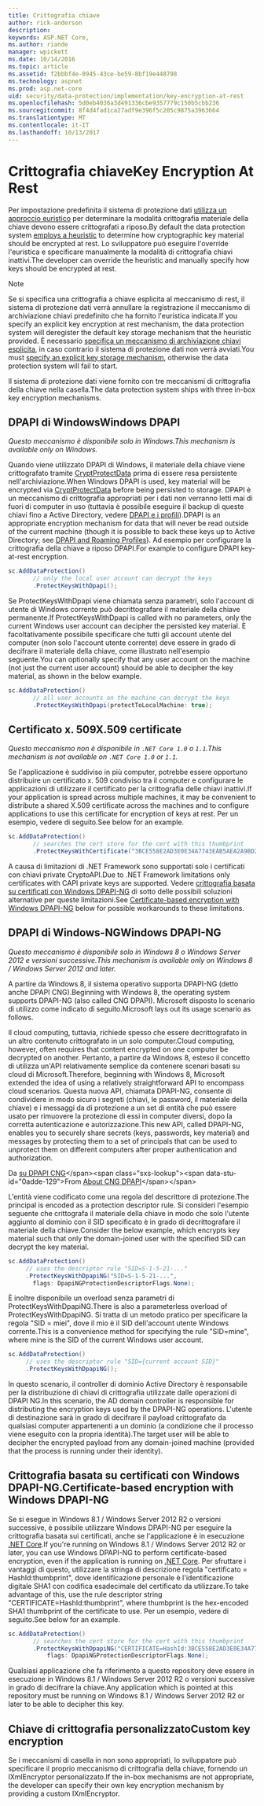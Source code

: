 ```yaml
---
title: Crittografia chiave
author: rick-anderson
description: 
keywords: ASP.NET Core,
ms.author: riande
manager: wpickett
ms.date: 10/14/2016
ms.topic: article
ms.assetid: f2bbbf4e-0945-43ce-be59-8bf19e448798
ms.technology: aspnet
ms.prod: asp.net-core
uid: security/data-protection/implementation/key-encryption-at-rest
ms.openlocfilehash: 5d0eb4036a3d491336cbe9357779c150b5cbb236
ms.sourcegitcommit: 8f4d4fad1ca27adf9e396f5c205c9875a3963664
ms.translationtype: MT
ms.contentlocale: it-IT
ms.lasthandoff: 10/13/2017
---
```

# <a name="key-encryption-at-rest"></a><span data-ttu-id="0adde-103">Crittografia chiave</span><span class="sxs-lookup"><span data-stu-id="0adde-103">Key Encryption At Rest</span></span>

<a name="data-protection-implementation-key-encryption-at-rest"></a>

<span data-ttu-id="0adde-104">Per impostazione predefinita il sistema di protezione dati [utilizza un approccio euristico](../configuration/default-settings.md#data-protection-default-settings) per determinare la modalità crittografia materiale della chiave devono essere crittografati a riposo.</span><span class="sxs-lookup"><span data-stu-id="0adde-104">By default the data protection system [employs a heuristic](../configuration/default-settings.md#data-protection-default-settings) to determine how cryptographic key material should be encrypted at rest.</span></span> <span data-ttu-id="0adde-105">Lo sviluppatore può eseguire l'override l'euristica e specificare manualmente la modalità di crittografia chiavi inattivi.</span><span class="sxs-lookup"><span data-stu-id="0adde-105">The developer can override the heuristic and manually specify how keys should be encrypted at rest.</span></span>

> [!NOTE]
> <span data-ttu-id="0adde-106">Se si specifica una crittografia a chiave esplicita al meccanismo di rest, il sistema di protezione dati verrà annullare la registrazione il meccanismo di archiviazione chiavi predefinito che ha fornito l'euristica indicata.</span><span class="sxs-lookup"><span data-stu-id="0adde-106">If you specify an explicit key encryption at rest mechanism, the data protection system will deregister the default key storage mechanism that the heuristic provided.</span></span> <span data-ttu-id="0adde-107">È necessario [specifica un meccanismo di archiviazione chiavi esplicita](key-storage-providers.md#data-protection-implementation-key-storage-providers), in caso contrario il sistema di protezione dati non verrà avviati.</span><span class="sxs-lookup"><span data-stu-id="0adde-107">You must [specify an explicit key storage mechanism](key-storage-providers.md#data-protection-implementation-key-storage-providers), otherwise the data protection system will fail to start.</span></span>

<a name="data-protection-implementation-key-encryption-at-rest-providers"></a>

<span data-ttu-id="0adde-108">Il sistema di protezione dati viene fornito con tre meccanismi di crittografia della chiave nella casella.</span><span class="sxs-lookup"><span data-stu-id="0adde-108">The data protection system ships with three in-box key encryption mechanisms.</span></span>

## <a name="windows-dpapi"></a><span data-ttu-id="0adde-109">DPAPI di Windows</span><span class="sxs-lookup"><span data-stu-id="0adde-109">Windows DPAPI</span></span>

<span data-ttu-id="0adde-110">*Questo meccanismo è disponibile solo in Windows.*</span><span class="sxs-lookup"><span data-stu-id="0adde-110">*This mechanism is available only on Windows.*</span></span>

<span data-ttu-id="0adde-111">Quando viene utilizzato DPAPI di Windows, il materiale della chiave viene crittografato tramite [CryptProtectData](https://msdn.microsoft.com/library/windows/desktop/aa380261(v=vs.85).aspx) prima di essere resa persistente nell'archiviazione.</span><span class="sxs-lookup"><span data-stu-id="0adde-111">When Windows DPAPI is used, key material will be encrypted via [CryptProtectData](https://msdn.microsoft.com/library/windows/desktop/aa380261(v=vs.85).aspx) before being persisted to storage.</span></span> <span data-ttu-id="0adde-112">DPAPI è un meccanismo di crittografia appropriati per i dati non verranno letti mai di fuori di computer in uso (tuttavia è possibile eseguire il backup di queste chiavi fino a Active Directory, vedere [DPAPI e i profili](https://support.microsoft.com/kb/309408/#6)).</span><span class="sxs-lookup"><span data-stu-id="0adde-112">DPAPI is an appropriate encryption mechanism for data that will never be read outside of the current machine (though it is possible to back these keys up to Active Directory; see [DPAPI and Roaming Profiles](https://support.microsoft.com/kb/309408/#6)).</span></span> <span data-ttu-id="0adde-113">Ad esempio per configurare la crittografia della chiave a riposo DPAPI.</span><span class="sxs-lookup"><span data-stu-id="0adde-113">For example to configure DPAPI key-at-rest encryption.</span></span>

```csharp
sc.AddDataProtection()
       // only the local user account can decrypt the keys
       .ProtectKeysWithDpapi();
   ```

<span data-ttu-id="0adde-114">Se ProtectKeysWithDpapi viene chiamata senza parametri, solo l'account di utente di Windows corrente può decrittografare il materiale della chiave permanente.</span><span class="sxs-lookup"><span data-stu-id="0adde-114">If ProtectKeysWithDpapi is called with no parameters, only the current Windows user account can decipher the persisted key material.</span></span> <span data-ttu-id="0adde-115">È facoltativamente possibile specificare che tutti gli account utente del computer (non solo l'account utente corrente) deve essere in grado di decifrare il materiale della chiave, come illustrato nell'esempio seguente.</span><span class="sxs-lookup"><span data-stu-id="0adde-115">You can optionally specify that any user account on the machine (not just the current user account) should be able to decipher the key material, as shown in the below example.</span></span>

```csharp
sc.AddDataProtection()
       // all user accounts on the machine can decrypt the keys
       .ProtectKeysWithDpapi(protectToLocalMachine: true);
   ```

## <a name="x509-certificate"></a><span data-ttu-id="0adde-116">Certificato x. 509</span><span class="sxs-lookup"><span data-stu-id="0adde-116">X.509 certificate</span></span>

<span data-ttu-id="0adde-117">*Questo meccanismo non è disponibile in `.NET Core 1.0` o `1.1`.*</span><span class="sxs-lookup"><span data-stu-id="0adde-117">*This mechanism is not available on `.NET Core 1.0` or `1.1`.*</span></span>

<span data-ttu-id="0adde-118">Se l'applicazione è suddiviso in più computer, potrebbe essere opportuno distribuire un certificato x. 509 condiviso tra il computer e configurare le applicazioni di utilizzare il certificato per la crittografia delle chiavi inattivi.</span><span class="sxs-lookup"><span data-stu-id="0adde-118">If your application is spread across multiple machines, it may be convenient to distribute a shared X.509 certificate across the machines and to configure applications to use this certificate for encryption of keys at rest.</span></span> <span data-ttu-id="0adde-119">Per un esempio, vedere di seguito.</span><span class="sxs-lookup"><span data-stu-id="0adde-119">See below for an example.</span></span>

```csharp
sc.AddDataProtection()
       // searches the cert store for the cert with this thumbprint
       .ProtectKeysWithCertificate("3BCE558E2AD3E0E34A7743EAB5AEA2A9BD2575A0");
   ```

<span data-ttu-id="0adde-120">A causa di limitazioni di .NET Framework sono supportati solo i certificati con chiavi private CryptoAPI.</span><span class="sxs-lookup"><span data-stu-id="0adde-120">Due to .NET Framework limitations only certificates with CAPI private keys are supported.</span></span> <span data-ttu-id="0adde-121">Vedere [crittografia basata su certificati con Windows DPAPI-NG](#data-protection-implementation-key-encryption-at-rest-dpapi-ng) di sotto delle possibili soluzioni alternative per queste limitazioni.</span><span class="sxs-lookup"><span data-stu-id="0adde-121">See [Certificate-based encryption with Windows DPAPI-NG](#data-protection-implementation-key-encryption-at-rest-dpapi-ng) below for possible workarounds to these limitations.</span></span>

<a name="data-protection-implementation-key-encryption-at-rest-dpapi-ng"></a>

## <a name="windows-dpapi-ng"></a><span data-ttu-id="0adde-122">DPAPI di Windows-NG</span><span class="sxs-lookup"><span data-stu-id="0adde-122">Windows DPAPI-NG</span></span>

<span data-ttu-id="0adde-123">*Questo meccanismo è disponibile solo in Windows 8 o Windows Server 2012 e versioni successive.*</span><span class="sxs-lookup"><span data-stu-id="0adde-123">*This mechanism is available only on Windows 8 / Windows Server 2012 and later.*</span></span>

<span data-ttu-id="0adde-124">A partire da Windows 8, il sistema operativo supporta DPAPI-NG (detto anche DPAPI CNG).</span><span class="sxs-lookup"><span data-stu-id="0adde-124">Beginning with Windows 8, the operating system supports DPAPI-NG (also called CNG DPAPI).</span></span> <span data-ttu-id="0adde-125">Microsoft disposto lo scenario di utilizzo come indicato di seguito.</span><span class="sxs-lookup"><span data-stu-id="0adde-125">Microsoft lays out its usage scenario as follows.</span></span>

   <span data-ttu-id="0adde-126">Il cloud computing, tuttavia, richiede spesso che essere decrittografato in un altro contenuto crittografato in un solo computer.</span><span class="sxs-lookup"><span data-stu-id="0adde-126">Cloud computing, however, often requires that content encrypted on one computer be decrypted on another.</span></span> <span data-ttu-id="0adde-127">Pertanto, a partire da Windows 8, esteso il concetto di utilizza un'API relativamente semplice da contenere scenari basati su cloud di Microsoft.</span><span class="sxs-lookup"><span data-stu-id="0adde-127">Therefore, beginning with Windows 8, Microsoft extended the idea of using a relatively straightforward API to encompass cloud scenarios.</span></span> <span data-ttu-id="0adde-128">Questa nuova API, chiamata DPAPI-NG, consente di condividere in modo sicuro i segreti (chiavi, le password, il materiale della chiave) e i messaggi da di protezione a un set di entità che può essere usato per rimuovere la protezione di essi in computer diversi, dopo la corretta autenticazione e autorizzazione.</span><span class="sxs-lookup"><span data-stu-id="0adde-128">This new API, called DPAPI-NG, enables you to securely share secrets (keys, passwords, key material) and messages by protecting them to a set of principals that can be used to unprotect them on different computers after proper authentication and authorization.</span></span>

   <span data-ttu-id="0adde-129">Da [su DPAPI CNG](https://msdn.microsoft.com/library/windows/desktop/hh706794(v=vs.85).aspx)</span><span class="sxs-lookup"><span data-stu-id="0adde-129">From [About CNG DPAPI](https://msdn.microsoft.com/library/windows/desktop/hh706794(v=vs.85).aspx)</span></span>

<span data-ttu-id="0adde-130">L'entità viene codificato come una regola del descrittore di protezione.</span><span class="sxs-lookup"><span data-stu-id="0adde-130">The principal is encoded as a protection descriptor rule.</span></span> <span data-ttu-id="0adde-131">Si consideri l'esempio seguente che crittografa il materiale della chiave in modo che solo l'utente aggiunto al dominio con il SID specificato è in grado di decrittografare il materiale della chiave.</span><span class="sxs-lookup"><span data-stu-id="0adde-131">Consider the below example, which encrypts key material such that only the domain-joined user with the specified SID can decrypt the key material.</span></span>

```csharp
sc.AddDataProtection()
     // uses the descriptor rule "SID=S-1-5-21-..."
     .ProtectKeysWithDpapiNG("SID=S-1-5-21-...",
       flags: DpapiNGProtectionDescriptorFlags.None);
   ```

<span data-ttu-id="0adde-132">È inoltre disponibile un overload senza parametri di ProtectKeysWithDpapiNG.</span><span class="sxs-lookup"><span data-stu-id="0adde-132">There is also a parameterless overload of ProtectKeysWithDpapiNG.</span></span> <span data-ttu-id="0adde-133">Si tratta di un metodo pratico per specificare la regola "SID = miei", dove il mio è il SID dell'account utente Windows corrente.</span><span class="sxs-lookup"><span data-stu-id="0adde-133">This is a convenience method for specifying the rule "SID=mine", where mine is the SID of the current Windows user account.</span></span>

```csharp
sc.AddDataProtection()
     // uses the descriptor rule "SID={current account SID}"
     .ProtectKeysWithDpapiNG();
   ```

<span data-ttu-id="0adde-134">In questo scenario, il controller di dominio Active Directory è responsabile per la distribuzione di chiavi di crittografia utilizzate dalle operazioni di DPAPI NG.</span><span class="sxs-lookup"><span data-stu-id="0adde-134">In this scenario, the AD domain controller is responsible for distributing the encryption keys used by the DPAPI-NG operations.</span></span> <span data-ttu-id="0adde-135">L'utente di destinazione sarà in grado di decifrare il payload crittografato da qualsiasi computer appartenenti a un dominio (a condizione che il processo viene eseguito con la propria identità).</span><span class="sxs-lookup"><span data-stu-id="0adde-135">The target user will be able to decipher the encrypted payload from any domain-joined machine (provided that the process is running under their identity).</span></span>

## <a name="certificate-based-encryption-with-windows-dpapi-ng"></a><span data-ttu-id="0adde-136">Crittografia basata su certificati con Windows DPAPI-NG.</span><span class="sxs-lookup"><span data-stu-id="0adde-136">Certificate-based encryption with Windows DPAPI-NG</span></span>

<span data-ttu-id="0adde-137">Se si esegue in Windows 8.1 / Windows Server 2012 R2 o versioni successive, è possibile utilizzare Windows DPAPI-NG per eseguire la crittografia basata sui certificati, anche se l'applicazione è in esecuzione [.NET Core](https://www.microsoft.com/net/core).</span><span class="sxs-lookup"><span data-stu-id="0adde-137">If you're running on Windows 8.1 / Windows Server 2012 R2 or later, you can use Windows DPAPI-NG to perform certificate-based encryption, even if the application is running on [.NET Core](https://www.microsoft.com/net/core).</span></span> <span data-ttu-id="0adde-138">Per sfruttare i vantaggi di questo, utilizzare la stringa di descrizione regola "certificato = HashId:thumbprint", dove identificazione personale è l'identificazione digitale SHA1 con codifica esadecimale del certificato da utilizzare.</span><span class="sxs-lookup"><span data-stu-id="0adde-138">To take advantage of this, use the rule descriptor string "CERTIFICATE=HashId:thumbprint", where thumbprint is the hex-encoded SHA1 thumbprint of the certificate to use.</span></span> <span data-ttu-id="0adde-139">Per un esempio, vedere di seguito.</span><span class="sxs-lookup"><span data-stu-id="0adde-139">See below for an example.</span></span>

```csharp
sc.AddDataProtection()
       // searches the cert store for the cert with this thumbprint
       .ProtectKeysWithDpapiNG("CERTIFICATE=HashId:3BCE558E2AD3E0E34A7743EAB5AEA2A9BD2575A0",
           flags: DpapiNGProtectionDescriptorFlags.None);
   ```

<span data-ttu-id="0adde-140">Qualsiasi applicazione che fa riferimento a questo repository deve essere in esecuzione in Windows 8.1 / Windows Server 2012 R2 o versioni successive in grado di decifrare la chiave.</span><span class="sxs-lookup"><span data-stu-id="0adde-140">Any application which is pointed at this repository must be running on Windows 8.1 / Windows Server 2012 R2 or later to be able to decipher this key.</span></span>

## <a name="custom-key-encryption"></a><span data-ttu-id="0adde-141">Chiave di crittografia personalizzato</span><span class="sxs-lookup"><span data-stu-id="0adde-141">Custom key encryption</span></span>

<span data-ttu-id="0adde-142">Se i meccanismi di casella in non sono appropriati, lo sviluppatore può specificare il proprio meccanismo di crittografia della chiave, fornendo un IXmlEncryptor personalizzato.</span><span class="sxs-lookup"><span data-stu-id="0adde-142">If the in-box mechanisms are not appropriate, the developer can specify their own key encryption mechanism by providing a custom IXmlEncryptor.</span></span>
